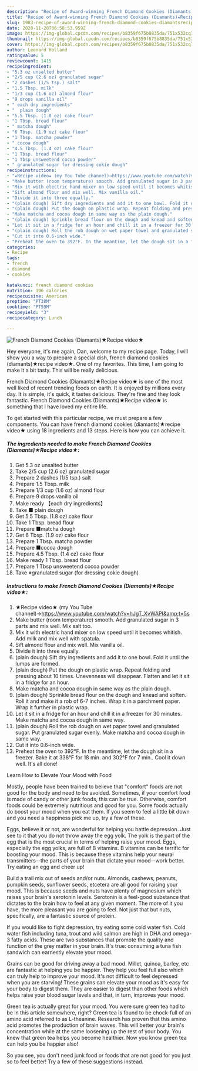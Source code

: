 ```yaml
---
description: "Recipe of Award-winning French Diamond Cookies (Diamants)★Recipe video★"
title: "Recipe of Award-winning French Diamond Cookies (Diamants)★Recipe video★"
slug: 1983-recipe-of-award-winning-french-diamond-cookies-diamantsrecipe-video
date: 2020-11-28T06:58:53.959Z
image: https://img-global.cpcdn.com/recipes/b8359f675b8835da/751x532cq70/french-diamond-cookies-diamants★recipe-video★-recipe-main-photo.jpg
thumbnail: https://img-global.cpcdn.com/recipes/b8359f675b8835da/751x532cq70/french-diamond-cookies-diamants★recipe-video★-recipe-main-photo.jpg
cover: https://img-global.cpcdn.com/recipes/b8359f675b8835da/751x532cq70/french-diamond-cookies-diamants★recipe-video★-recipe-main-photo.jpg
author: Leonard Holland
ratingvalue: 5
reviewcount: 1415
recipeingredient:
- "5.3 oz unsalted butter"
- "2/5 cup (2.6 oz) granulated sugar"
- "2 dashes (1/5 tsp.) salt"
- "1.5 Tbsp. milk"
- "1/3 cup (1.6 oz) almond flour"
- "9 drops vanilla oil"
- " each dry ingredients"
- "  plain dough"
- "5.5 Tbsp. (1.8 oz) cake flour"
- "1 Tbsp. bread flour"
- " matcha dough"
- "6 Tbsp. (1.9 oz) cake flour"
- "1 Tbsp. matcha powder"
- " cocoa dough"
- "4.5 Tbsp. (1.4 oz) cake flour"
- "1 Tbsp. bread flour"
- "1 Tbsp unsweetend cocoa powder"
- " granulated sugar for dressing cokie dough"
recipeinstructions:
- "★Recipe video★ (my You Tube channel)→https://www.youtube.com/watch?v=hJgT_XvWAPI&amp;t=5s"
- "Make butter (room temperature) smooth. Add granulated sugar in 3 parts and mix well. Mix salt too."
- "Mix it with electric hand mixer on low speed until it becomes whitish. Add milk and mix well with spatula."
- "Sift almond flour and mix well. Mix vanilla oil."
- "Divide it into three equally."
- "(plain dough) Sift dry ingredients and add it to one bowl. Fold it until the lumps are formed."
- "(plain dough) Put the dough on plastic wrap. Repeat folding and pressing about 10 times. Unevenness will disappear. Flatten and let it sit in a fridge for an hour."
- "Make matcha and cocoa dough in same way as the plain dough."
- "(plain dough) Sprinkle bread flour on the dough and knead and soften. Roll it and make it a rob of 6-7 inches. Wrap it in a parchment paper. Wrap it further in plastic wrap."
- "Let it sit in a fridge for an hour and chill it in a freezer for 30 minutes. Make matcha and cocoa dough in same way."
- "(plain dough) Roll the rob dough on wet paper towel and granulated sugar. Put granulated sugar evenly. Make matcha and cocoa dough in same way."
- "Cut it into 0.6-inch wide."
- "Preheat the oven to 392°F. In the meantime, let the dough sit in a freezer. Bake it at 338°F for 18 min. and 302°F for 7 min.. Cool it down well. It&#39;s all done!"
categories:
- Recipe
tags:
- french
- diamond
- cookies

katakunci: french diamond cookies 
nutrition: 196 calories
recipecuisine: American
preptime: "PT38M"
cooktime: "PT59M"
recipeyield: "3"
recipecategory: Lunch

---
```



![French Diamond Cookies (Diamants)★Recipe video★](https://img-global.cpcdn.com/recipes/b8359f675b8835da/751x532cq70/french-diamond-cookies-diamants★recipe-video★-recipe-main-photo.jpg)

Hey everyone, it's me again, Dan, welcome to my recipe page. Today, I will show you a way to prepare a special dish, french diamond cookies (diamants)★recipe video★. One of my favorites. This time, I am going to make it a bit tasty. This will be really delicious.

French Diamond Cookies (Diamants)★Recipe video★ is one of the most well liked of recent trending foods on earth. It is enjoyed by millions every day. It is simple, it's quick, it tastes delicious. They're fine and they look fantastic. French Diamond Cookies (Diamants)★Recipe video★ is something that I have loved my entire life.




To get started with this particular recipe, we must prepare a few components. You can have french diamond cookies (diamants)★recipe video★ using 18 ingredients and 13 steps. Here is how you can achieve it.

<!--inarticleads1-->

##### The ingredients needed to make French Diamond Cookies (Diamants)★Recipe video★:

1. Get 5.3 oz unsalted butter
1. Take 2/5 cup (2.6 oz) granulated sugar
1. Prepare 2 dashes (1/5 tsp.) salt
1. Prepare 1.5 Tbsp. milk
1. Prepare 1/3 cup (1.6 oz) almond flour
1. Prepare 9 drops vanilla oil
1. Make ready  【each dry ingredients】
1. Take  ■ plain dough
1. Get 5.5 Tbsp. (1.8 oz) cake flour
1. Take 1 Tbsp. bread flour
1. Prepare  ■matcha dough
1. Get 6 Tbsp. (1.9 oz) cake flour
1. Prepare 1 Tbsp. matcha powder
1. Prepare  ■cocoa dough
1. Prepare 4.5 Tbsp. (1.4 oz) cake flour
1. Make ready 1 Tbsp. bread flour
1. Prepare 1 Tbsp unsweetend cocoa powder
1. Take  ※granulated sugar (for dressing cokie dough)




<!--inarticleads2-->

##### Instructions to make French Diamond Cookies (Diamants)★Recipe video★:

1. ★Recipe video★ (my You Tube channel)→https://www.youtube.com/watch?v=hJgT_XvWAPI&amp;t=5s
1. Make butter (room temperature) smooth. Add granulated sugar in 3 parts and mix well. Mix salt too.
1. Mix it with electric hand mixer on low speed until it becomes whitish. Add milk and mix well with spatula.
1. Sift almond flour and mix well. Mix vanilla oil.
1. Divide it into three equally.
1. (plain dough) Sift dry ingredients and add it to one bowl. Fold it until the lumps are formed.
1. (plain dough) Put the dough on plastic wrap. Repeat folding and pressing about 10 times. Unevenness will disappear. Flatten and let it sit in a fridge for an hour.
1. Make matcha and cocoa dough in same way as the plain dough.
1. (plain dough) Sprinkle bread flour on the dough and knead and soften. Roll it and make it a rob of 6-7 inches. Wrap it in a parchment paper. Wrap it further in plastic wrap.
1. Let it sit in a fridge for an hour and chill it in a freezer for 30 minutes. Make matcha and cocoa dough in same way.
1. (plain dough) Roll the rob dough on wet paper towel and granulated sugar. Put granulated sugar evenly. Make matcha and cocoa dough in same way.
1. Cut it into 0.6-inch wide.
1. Preheat the oven to 392°F. In the meantime, let the dough sit in a freezer. Bake it at 338°F for 18 min. and 302°F for 7 min.. Cool it down well. It&#39;s all done!




Learn How to Elevate Your Mood with Food


Mostly, people have been trained to believe that "comfort" foods are not good for the body and need to be avoided. Sometimes, if your comfort food is made of candy or other junk foods, this can be true. Otherwise, comfort foods could be extremely nutritious and good for you. Some foods actually do boost your mood when you eat them. If you seem to feel a little bit down and you need a happiness pick me up, try a few of these.

Eggs, believe it or not, are wonderful for helping you battle depression. Just see to it that you do not throw away the egg yolk. The yolk is the part of the egg that is the most crucial in terms of helping raise your mood. Eggs, especially the egg yolks, are full of B vitamins. B vitamins can be terrific for boosting your mood. This is because these vitamins help your neural transmitters--the parts of your brain that dictate your mood--work better. Try eating an egg and cheer up!

Build a trail mix out of seeds and/or nuts. Almonds, cashews, peanuts, pumpkin seeds, sunflower seeds, etcetera are all good for raising your mood. This is because seeds and nuts have plenty of magnesium which raises your brain's serotonin levels. Serotonin is a feel-good substance that dictates to the brain how to feel at any given moment. The more of it you have, the more pleasant you are going to feel. Not just that but nuts, specifically, are a fantastic source of protein.

If you would like to fight depression, try eating some cold water fish. Cold water fish including tuna, trout and wild salmon are high in DHA and omega-3 fatty acids. These are two substances that promote the quality and function of the grey matter in your brain. It's true: consuming a tuna fish sandwich can earnestly elevate your mood. 

Grains can be good for driving away a bad mood. Millet, quinoa, barley, etc are fantastic at helping you be happier. They help you feel full also which can truly help to improve your mood. It's not difficult to feel depressed when you are starving! These grains can elevate your mood as it's easy for your body to digest them. They are easier to digest than other foods which helps raise your blood sugar levels and that, in turn, improves your mood.

Green tea is actually great for your mood. You were sure green tea had to be in this article somewhere, right? Green tea is found to be chock-full of an amino acid referred to as L-theanine. Research has proven that this amino acid promotes the production of brain waves. This will better your brain's concentration while at the same loosening up the rest of your body. You knew that green tea helps you become healthier. Now you know green tea can help you be happier also!

So you see, you don't need junk food or foods that are not good for you just so to feel better! Try  a few  of  these  suggestions  instead.

